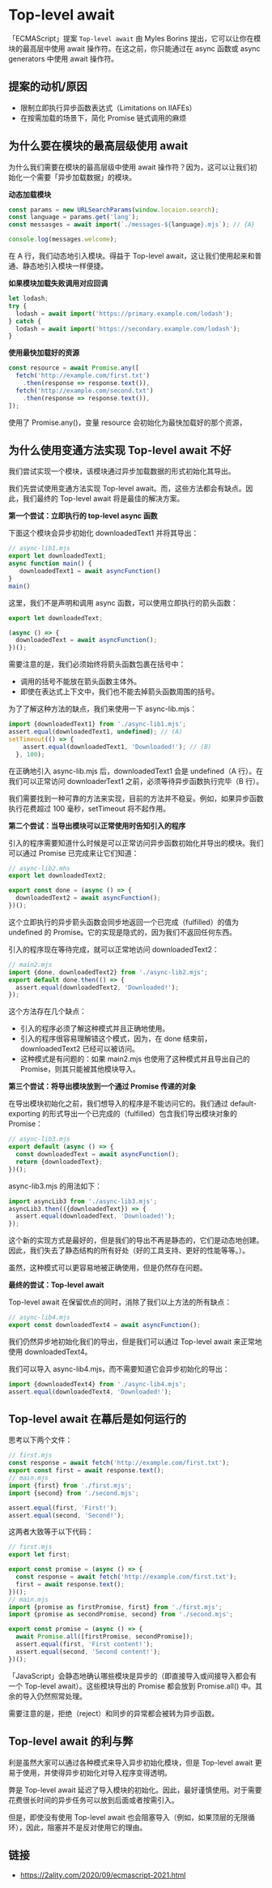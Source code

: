 # Top-level await

「ECMAScript」提案 `Top-level await` 由 Myles Borins 提出，它可以让你在模块的最高层中使用 await 操作符。在这之前，你只能通过在 async 函数或 async generators 中使用 await 操作符。

## 提案的动机/原因

- 限制立即执行异步函数表达式（Limitations on IIAFEs）
- 在按需加载的场景下，简化 Promise 链式调用的麻烦

## 为什么要在模块的最高层级使用 await

为什么我们需要在模块的最高层级中使用 await 操作符？因为，这可以让我们初始化一个需要「异步加载数据」的模块。

**动态加载模块**

```js
const params = new URLSearchParams(window.locaion.search);
const language = params.get('lang');
const messasges = await import(`./messages-${language}.mjs`); // {A}

console.log(messages.welcome);
```

在 A 行，我们动态地引入模块。得益于 Top-level await，这让我们使用起来和普通、静态地引入模块一样便捷。

**如果模块加载失败调用对应回调**

```js
let lodash;
try {
  lodash = await import('https://primary.example.com/lodash');
} catch {
  lodash = await import('https://secondary.example.com/lodash');
}
```

**使用最快加载好的资源**

```js
const resource = await Promise.any([
  fetch('http://example.com/first.txt')
    .then(response => response.text()),
  fetch('http://example.com/second.txt')
    .then(response => response.text()),
]);
```

使用了 Promise.any()，变量 resource 会初始化为最快加载好的那个资源，

## 为什么使用变通方法实现 Top-level await 不好

我们尝试实现一个模块，该模块通过异步加载数据的形式初始化其导出。

我们先尝试使用变通方法实现 Top-level await。而，这些方法都会有缺点。因此，我们最终的 Top-level await 将是最佳的解决方案。

**第一个尝试：立即执行的 top-level async 函数**

下面这个模块会异步初始化 downloadedText1 并将其导出：

```js
// async-lib1.mjs
export let downloadedText1;
async function main() {
   downloadedText1 = await asyncFunction()
}
main()
```

这里，我们不是声明和调用 async 函数，可以使用立即执行的箭头函数：

```js
export let downloadedText;

(async () => {
  downloadedText = await asyncFunction();
})();
```

需要注意的是，我们必须始终将箭头函数包裹在括号中：

- 调用的括号不能放在箭头函数主体外。
- 即使在表达式上下文中，我们也不能去掉箭头函数周围的括号。

为了了解这种方法的缺点，我们来使用一下 async-lib.mjs：

```js
import {downloadedText1} from './async-lib1.mjs';
assert.equal(downloadedText1, undefined); // (A)
setTimeout(() => {
    assert.equal(downloadedText1, 'Downloaded!'); // (B)
  }, 100);
```

在正确地引入 async-lib.mjs 后，downloadedText1 会是 undefined（A 行）。在我们可以正常访问 downloaderText1 之前，必须等待异步函数执行完毕（B 行）。

我们需要找到一种可靠的方法来实现，目前的方法并不稳妥。例如，如果异步函数执行花费超过 100 毫秒，setTimeout 将不起作用。

**第二个尝试：当导出模块可以正常使用时告知引入的程序**

引入的程序需要知道什么时候是可以正常访问异步函数初始化并导出的模块。我们可以通过 Promise 已完成来让它们知道：

```js
// async-lib2.mhs
export let downloadedText2;

export const done = (async () => {
  downloadedText2 = await asyncFunction();
})();
```

这个立即执行的异步箭头函数会同步地返回一个已完成（fulfilled）的值为 undefined 的 Promise。它的实现是隐式的，因为我们不返回任何东西。

引入的程序现在等待完成，就可以正常地访问 downloadedText2：

```js
// main2.mjs
import {done, downloadedText2} from './async-lib2.mjs';
export default done.then(() => {
  assert.equal(downloadedText2, 'Downloaded!');
});
```

这个方法存在几个缺点：

- 引入的程序必须了解这种模式并且正确地使用。
- 引入的程序很容易理解错这个模式，因为，在 done 结束前，downloadedText2 已经可以被访问。
- 这种模式是有问题的：如果 main2.mjs 也使用了这种模式并且导出自己的 Promise，则其只能被其他模块导入。

**第三个尝试：将导出模块放到一个通过 Promise 传递的对象**

在导出模块初始化之前，我们想导入的程序是不能访问它的。我们通过 default-exporting 的形式导出一个已完成的（fulfilled）包含我们导出模块对象的 Promise：

```js
// async-lib3.mjs
export default (async () => {
  const downloadedText = await asyncFunction();
  return {downloadedText};
})();
```

async-lib3.mjs 的用法如下：

```js
import asyncLib3 from './async-lib3.mjs';
asyncLib3.then(({downloadedText}) => {
  assert.equal(downloadedText, 'Downloaded!');
});
```

这个新的实现方式是最好的，但是我们的导出不再是静态的，它们是动态地创建。因此，我们失去了静态结构的所有好处（好的工具支持、更好的性能等等。）。

虽然，这种模式可以更容易地被正确使用，但是仍然存在问题。

**最终的尝试：Top-level await**

Top-level await 在保留优点的同时，消除了我们以上方法的所有缺点：

```js
// async-lib4.mjs
export const downloadedText4 = await asyncFunction();
```

我们仍然异步地初始化我们的导出，但是我们可以通过 Top-level await 来正常地使用 downloadedText4。

我们可以导入 async-lib4.mjs，而不需要知道它会异步初始化的导出：

```js
import {downloadedText4} from './async-lib4.mjs';
assert.equal(downloadedText4, 'Downloaded!');
```

## Top-level await 在幕后是如何运行的

思考以下两个文件：

```js
// first.mjs
const response = await fetch('http://example.com/first.txt');
export const first = await response.text();
// main.mjs
import {first} from './first.mjs';
import {second} from './second.mjs';

assert.equal(first, 'First!');
assert.equal(second, 'Second!');
```

这两者大致等于以下代码：

```js
// first.mjs
export let first;

export const promise = (async () => {
  const response = await fetch('http://example.com/first.txt');
  first = await response.text();
})();
// main.mjs
import {promise as firstPromise, first} from './first.mjs';
import {promise as secondPromise, second} from './second.mjs';

export const promise = (async () => {
  await Promise.all([firstPromise, secondPromise]);
  assert.equal(first, 'First content!');
  assert.equal(second, 'Second content!');
})();
```

「JavaScript」会静态地确认哪些模块是异步的（即直接导入或间接导入都会有一个 Top-level await）。这些模块导出的 Promise 都会放到 Promise.all() 中。其余的导入仍然照常处理。

需要注意的是，拒绝（reject）和同步的异常都会被转为异步函数。

## Top-level await 的利与弊

利是虽然大家可以通过各种模式来导入异步初始化模块，但是 Top-level await 更易于使用，并使得异步初始化对导入程序变得透明。

弊是 Top-level await 延迟了导入模块的初始化。因此，最好谨慎使用。对于需要花费很长时间的异步任务可以放到后面或者按需引入。

但是，即使没有使用 Top-level await 也会阻塞导入（例如，如果顶层的无限循环），因此，阻塞并不是反对使用它的理由。

## 链接

- https://2ality.com/2020/09/ecmascript-2021.html
